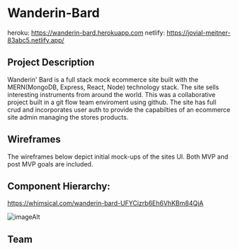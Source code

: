 # Wanderin-Bard

heroku: https://wanderin-bard.herokuapp.com
netlify: https://jovial-meitner-83abc5.netlify.app/

## Project Description

Wanderin' Bard is a full stack mock ecommerce site built with the MERN(MongoDB, Express, React, Node) technology stack.  The site sells interesting instruments from around the world.  This was a collaborative project built in a git flow team enviroment using github.  The site has full crud and incorporates user auth to provide the capabilties of an ecommerce site admin managing the stores products.

## Wireframes
The wireframes below depict initial mock-ups of the sites UI. Both MVP and post MVP goals are included.


## Component Hierarchy:

https://whimsical.com/wanderin-bard-UFYCizrb6Eh6VhKBm84QjA

![imageAlt](https://i.imgur.com/DcIqVPT.png)

## Team

